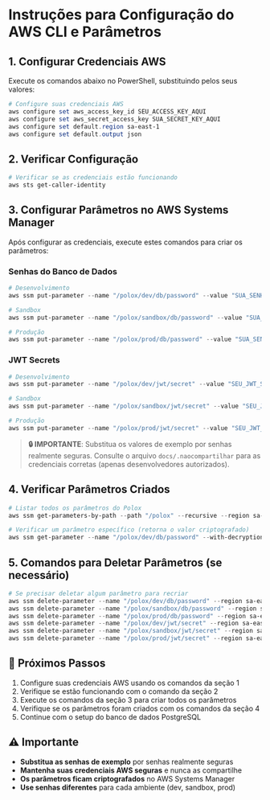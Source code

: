 # Instruções para Configuração do AWS CLI e Parâmetros

## 1. Configurar Credenciais AWS

Execute os comandos abaixo no PowerShell, substituindo pelos seus valores:

```powershell
# Configure suas credenciais AWS
aws configure set aws_access_key_id SEU_ACCESS_KEY_AQUI
aws configure set aws_secret_access_key SUA_SECRET_KEY_AQUI
aws configure set default.region sa-east-1
aws configure set default.output json
```

## 2. Verificar Configuração

```powershell
# Verificar se as credenciais estão funcionando
aws sts get-caller-identity
```

## 3. Configurar Parâmetros no AWS Systems Manager

Após configurar as credenciais, execute estes comandos para criar os parâmetros:

### Senhas do Banco de Dados

```powershell
# Desenvolvimento
aws ssm put-parameter --name "/polox/dev/db/password" --value "SUA_SENHA_DEV_SEGURA_AQUI" --type "SecureString" --region sa-east-1

# Sandbox
aws ssm put-parameter --name "/polox/sandbox/db/password" --value "SUA_SENHA_SANDBOX_SEGURA_AQUI" --type "SecureString" --region sa-east-1

# Produção
aws ssm put-parameter --name "/polox/prod/db/password" --value "SUA_SENHA_PROD_SEGURA_AQUI" --type "SecureString" --region sa-east-1
```

### JWT Secrets

```powershell
# Desenvolvimento
aws ssm put-parameter --name "/polox/dev/jwt/secret" --value "SEU_JWT_SECRET_DEV_MUITO_LONGO_E_ALEATORIO" --type "SecureString" --region sa-east-1

# Sandbox
aws ssm put-parameter --name "/polox/sandbox/jwt/secret" --value "SEU_JWT_SECRET_SANDBOX_MUITO_LONGO_E_ALEATORIO" --type "SecureString" --region sa-east-1

# Produção
aws ssm put-parameter --name "/polox/prod/jwt/secret" --value "SEU_JWT_SECRET_PROD_MUITO_LONGO_E_ALEATORIO" --type "SecureString" --region sa-east-1
```

> **🔒 IMPORTANTE**: Substitua os valores de exemplo por senhas realmente seguras.
> Consulte o arquivo `docs/.naocompartilhar` para as credenciais corretas (apenas desenvolvedores autorizados).

## 4. Verificar Parâmetros Criados

```powershell
# Listar todos os parâmetros do Polox
aws ssm get-parameters-by-path --path "/polox" --recursive --region sa-east-1

# Verificar um parâmetro específico (retorna o valor criptografado)
aws ssm get-parameter --name "/polox/dev/db/password" --with-decryption --region sa-east-1
```

## 5. Comandos para Deletar Parâmetros (se necessário)

```powershell
# Se precisar deletar algum parâmetro para recriar
aws ssm delete-parameter --name "/polox/dev/db/password" --region sa-east-1
aws ssm delete-parameter --name "/polox/sandbox/db/password" --region sa-east-1
aws ssm delete-parameter --name "/polox/prod/db/password" --region sa-east-1
aws ssm delete-parameter --name "/polox/dev/jwt/secret" --region sa-east-1
aws ssm delete-parameter --name "/polox/sandbox/jwt/secret" --region sa-east-1
aws ssm delete-parameter --name "/polox/prod/jwt/secret" --region sa-east-1
```

## 📝 Próximos Passos

1. Configure suas credenciais AWS usando os comandos da seção 1
2. Verifique se estão funcionando com o comando da seção 2
3. Execute os comandos da seção 3 para criar todos os parâmetros
4. Verifique se os parâmetros foram criados com os comandos da seção 4
5. Continue com o setup do banco de dados PostgreSQL

## ⚠️ Importante

- **Substitua as senhas de exemplo** por senhas realmente seguras
- **Mantenha suas credenciais AWS seguras** e nunca as compartilhe
- **Os parâmetros ficam criptografados** no AWS Systems Manager
- **Use senhas diferentes** para cada ambiente (dev, sandbox, prod)
